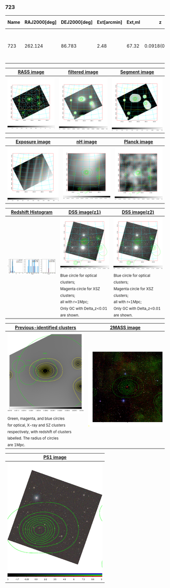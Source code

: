 <div STYLE="page-break-after: always;"></div>

### 723

|Name|RAJ2000[deg]|DEJ2000[deg] |Ext[arcmin]| Ext,ml | z | z_src| C|GC(XSZ,Delta_z<0.01)| GC(OPT,Delta_z<0.01)|GC| R_sig[arcmin] | R500[arcmin] | R500[Mpc]| CRsig[c/s] | CR500[c/s] |L500[1E44 erg/s]|F500[1E-12 erg/s/cm^2]| M500[1E14 Msun]|Tx[keV]|Cnt_sig|Beta|Rc[arcmin]|Comment|Alias|
|---|---|---|---|---|---|------|---|--------|---------|----------|---|---|---|---|---|---|---|---|---|---|---|---|---|---|
|723| 262.124| 86.783| 2.48| 67.32| 0.0918(0.007)| z1, z_opt| S| -| W| N, Tar, W| 15.138| 8.375| 0.859| 0.195(0.023)| 0.182(0.022)| 0.688(0.055)| 3.254(0.260)| 1.97(0.08)| 3.34(0.08)| 187.2| 0.527(-0.020+0.041)| 2.151(-0.308+0.485)| An SZ cluster with no $z$ and offset = 0.11 Mpc| t091|

|[RASS image](../image/723/723_img.pdf)|[filtered image](../image/723/723_fil.pdf)|[Segment image](../image/723/723_seg.pdf)|
|-------------------|--------------------|-------------------|
| <img src="../image/723/723_img.png" width="300">  | <img src="../image/723/723_fil.png" width="300">   | <img src="../image/723/723_seg.png" width="300">  |

|[Exposure image](../image/723/723_mex.pdf)| [nH image](../image/723/723_nh.pdf)| [Planck image](../image/723/723_p.pdf)|
|-------------------|--------------------|-------------------|
|<img src="../image/723/723_mex.png" width="300">   | <img src="../image/723/723_nh.png" width="300">    | <img src="../image/723/723_p.png" width="300"> |

|[Redshift Histogram](../image/723/723_zg.pdf) | [DSS image(z1)](../image/723/723_dss_z1.pdf)      |  [DSS image(z2)](../image/723/723_dss_z2.pdf)    |
|-------------------|--------------------|-------------------|
|<img src="../image/723/723_zg.png" width="300"> |<img src="../image/723/723_dss_z1.png" width="300"> <sub><br>Blue circle for optical clusters; <br>Magenta circle for XSZ clusters; <br>all with r=1Mpc; <br>Only GC with Delta_z<0.01 are shown. </sub>| <img src="../image/723/723_dss_z2.png" width="300"><sub><br>Blue circle for optical clusters; <br>Magenta circle for XSZ clusters; <br>all with r=1Mpc; <br>Only GC with Delta_z<0.01 are shown. </sub> |

|[Previous-identified clusters](../image/723/723_gc.pdf) | [2MASS image](../image/723/723_2mass.pdf)      |
|-------------------|-------------------|
|<img src=../image/723/723_gc.png width="300"> <br><sub>Green, magenta, and blue circles <br>for optical, X-ray and SZ clusters <br>respectively, with redshift of clusters <br>labelled. The radius of circles <br>are 1Mpc.</sub>|<img src="../image/723/723_2mass.png" width="300">  |

|[PS1 image](../image/723/723_ps1.pdf)            |
|-------------------|
| <img src="../image/723/723_ps1.png" width="300">  |
